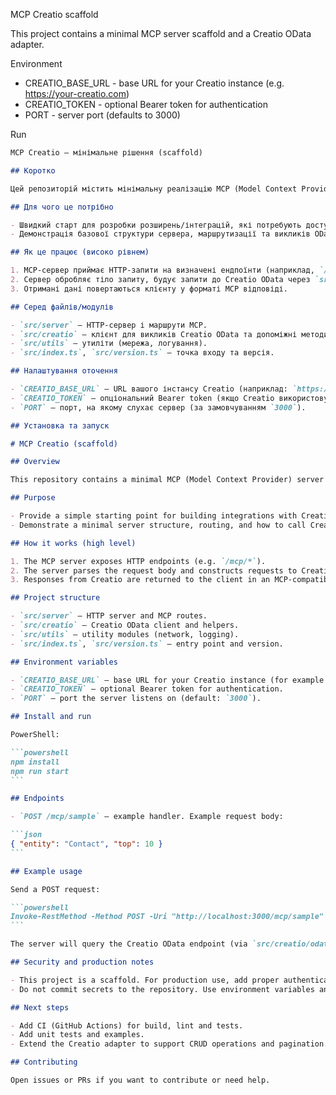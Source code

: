MCP Creatio scaffold

This project contains a minimal MCP server scaffold and a Creatio OData adapter.

Environment

- CREATIO_BASE_URL - base URL for your Creatio instance (e.g. https://your-creatio.com)
- CREATIO_TOKEN - optional Bearer token for authentication
- PORT - server port (defaults to 3000)

Run

````markdown
MCP Creatio — мінімальне рішення (scaffold)

## Коротко

Цей репозиторій містить мінімальну реалізацію MCP (Model Context Provider) сервера з адаптером до Creatio OData API. Мета — надати простий стартовий шаблон для інтеграції сторонніх сервісів з платформою Creatio через MCP-протокол.

## Для чого це потрібно

- Швидкий старт для розробки розширень/інтеграцій, які потребують доступу до даних Creatio.
- Демонстрація базової структури сервера, маршрутизації та викликів OData.

## Як це працює (високо рівнем)

1. MCP-сервер приймає HTTP-запити на визначені ендпоїнти (наприклад, `/mcp/*`).
2. Сервер обробляє тіло запиту, будує запити до Creatio OData через `src/creatio/odataClient.ts`.
3. Отримані дані повертаються клієнту у форматі MCP відповіді.

## Серед файлів/модулів

- `src/server` — HTTP-сервер і маршрути MCP.
- `src/creatio` — клієнт для викликів Creatio OData та допоміжні методи.
- `src/utils` — утиліти (мережа, логування).
- `src/index.ts`, `src/version.ts` — точка входу та версія.

## Налаштування оточення

- `CREATIO_BASE_URL` — URL вашого інстансу Creatio (наприклад: `https://your-creatio.com`).
- `CREATIO_TOKEN` — опціональний Bearer token (якщо Creatio використовує токенну автентифікацію).
- `PORT` — порт, на якому слухає сервер (за замовчуванням `3000`).

## Установка та запуск

# MCP Creatio (scaffold)

## Overview

This repository contains a minimal MCP (Model Context Provider) server scaffold and a small adapter for Creatio OData. It is intended as a starter template to integrate external services with Creatio via MCP.

## Purpose

- Provide a simple starting point for building integrations with Creatio.
- Demonstrate a minimal server structure, routing, and how to call Creatio OData endpoints.

## How it works (high level)

1. The MCP server exposes HTTP endpoints (e.g. `/mcp/*`).
2. The server parses the request body and constructs requests to Creatio OData using `src/creatio/odataClient.ts`.
3. Responses from Creatio are returned to the client in an MCP-compatible format.

## Project structure

- `src/server` — HTTP server and MCP routes.
- `src/creatio` — Creatio OData client and helpers.
- `src/utils` — utility modules (network, logging).
- `src/index.ts`, `src/version.ts` — entry point and version.

## Environment variables

- `CREATIO_BASE_URL` — base URL for your Creatio instance (for example: `https://your-creatio.com`).
- `CREATIO_TOKEN` — optional Bearer token for authentication.
- `PORT` — port the server listens on (default: `3000`).

## Install and run

PowerShell:

```powershell
npm install
npm run start
```

## Endpoints

- `POST /mcp/sample` — example handler. Example request body:

```json
{ "entity": "Contact", "top": 10 }
```

## Example usage

Send a POST request:

```powershell
Invoke-RestMethod -Method POST -Uri "http://localhost:3000/mcp/sample" -Body (@{ entity = 'Contact'; top = 5 } | ConvertTo-Json) -ContentType 'application/json'
```

The server will query the Creatio OData endpoint (via `src/creatio/odataClient.ts`) and return the result in the response.

## Security and production notes

- This project is a scaffold. For production use, add proper authentication, validation, error handling and logging.
- Do not commit secrets to the repository. Use environment variables and your CI/CD secret storage.

## Next steps

- Add CI (GitHub Actions) for build, lint and tests.
- Add unit tests and examples.
- Extend the Creatio adapter to support CRUD operations and pagination.

## Contributing

Open issues or PRs if you want to contribute or need help.
````

